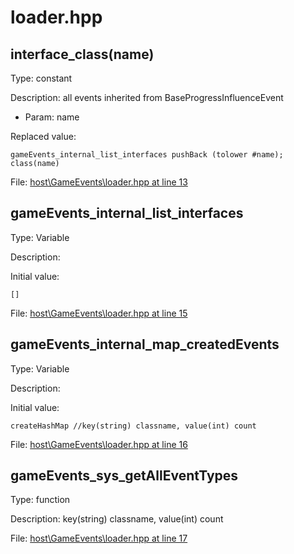 # loader.hpp

## interface_class(name)

Type: constant

Description: all events inherited from BaseProgressInfluenceEvent
- Param: name

Replaced value:
```sqf
gameEvents_internal_list_interfaces pushBack (tolower #name); class(name)
```
File: [host\GameEvents\loader.hpp at line 13](../../../Src/host/GameEvents/loader.hpp#L13)
## gameEvents_internal_list_interfaces

Type: Variable

Description: 


Initial value:
```sqf
[]
```
File: [host\GameEvents\loader.hpp at line 15](../../../Src/host/GameEvents/loader.hpp#L15)
## gameEvents_internal_map_createdEvents

Type: Variable

Description: 


Initial value:
```sqf
createHashMap //key(string) classname, value(int) count 
```
File: [host\GameEvents\loader.hpp at line 16](../../../Src/host/GameEvents/loader.hpp#L16)
## gameEvents_sys_getAllEventTypes

Type: function

Description: key(string) classname, value(int) count


File: [host\GameEvents\loader.hpp at line 17](../../../Src/host/GameEvents/loader.hpp#L17)
